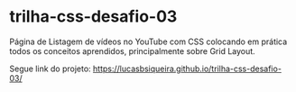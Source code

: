 # trilha-css-desafio-03

Página de Listagem de vídeos no YouTube com CSS colocando em prática todos os conceitos aprendidos, principalmente sobre Grid Layout.

Segue link do projeto: https://lucasbsiqueira.github.io/trilha-css-desafio-03/
